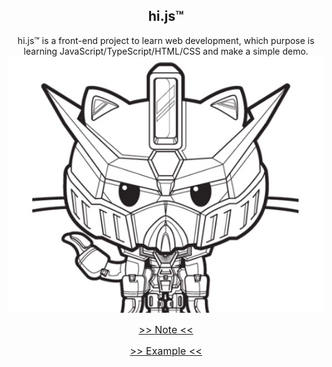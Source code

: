 <div align="center">

<h2>hi.js™</h2>
hi.js™ is a front-end project to learn web development, which purpose is learning JavaScript/TypeScript/HTML/CSS and make a simple demo.

<img src="./avatar.jpg">

</br>

<a href="https://github.com/i0Ek3/hi.js/blob/master/Notes.md" style="font-size: 16px"> >> Note << </a>

<a href="https://github.com/i0Ek3/hi.js/blob/master/example.html" style="font-size: 16px"> >> Example << </a>

</div>
